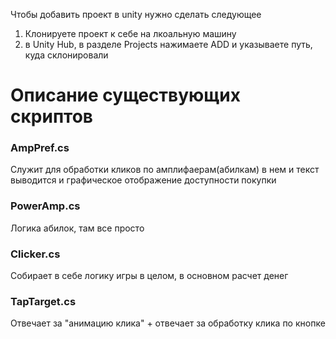 Чтобы добавить проект в unity нужно сделать следующее 

1) Клонируете проект к себе на лкоальную машину
2) в Unity Hub, в разделе Projects нажимаете ADD и указываете путь, куда склонировали 


# Описание существующих скриптов


### AmpPref.cs
  Служит для обработки кликов по амплифаерам(абилкам) в нем и текст выводится и графическое отображение доступности покупки
  
### PowerAmp.cs
  Логика абилок, там все просто 
  
### Clicker.cs
  Собирает в себе логику игры в целом, в основном расчет денег

### TapTarget.cs
  Отвечает за "анимацию клика" + отвечает за обработку клика по кнопке 
